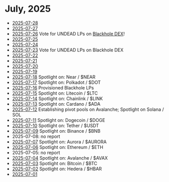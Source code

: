 # July, 2025

* [2025-07-28](28)
* [2025-07-27](27)
* [2025-07-26](26) Vote for UNDEAD LPs on [Blackhole DEX](https://blackhole.xyz/vote)!
* [2025-07-25](25)
* [2025-07-24](24)
* [2025-07-23](23) Vote for UNDEAD LPs on Blackhole DEX
* [2025-07-22](22)
* [2025-07-21](21)
* [2025-07-20](20)
* [2025-07-19](19)
* [2025-07-18](18) Spotlight on: Near / $NEAR
* [2025-07-17](17) Spotlight on: Polkadot / $DOT
* [2025-07-16](16) Provisioned Blackhole LPs
* [2025-07-15](15) Spotlight on: Litecoin / $LTC
* [2025-07-14](14) Spotlight on: Chainlink / $LINK
* [2025-07-13](13) Spotlight on: Cardano / $ADA
* [2025-07-12](12) Establishing pivot pools on Avalanche; Spotlight on Solana / SOL
* [2025-07-11](11) Spotlight on: Dogecoin / $DOGE
* [2025-07-10](10) Spotlight on: Tether / $USDT
* [2025-07-09](09) Spotlight on: Binance / $BNB
* 2025-07-08: no report
* [2025-07-07](07) Spotlight on: Aurora / $AURORA
* [2025-07-06](06) Spotlight on: Ethereum / $ETH
* 2025-07-05: no report
* [2025-07-04](04) Spotlight on: Avalanche / $AVAX
* [2025-07-03](03) Spotlight on: Bitcoin / $BTC
* [2025-07-02](02) Spotlight on: Hedera / $HBAR
* [2025-07-01](01)
